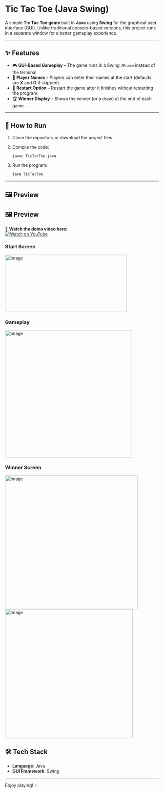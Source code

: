 # Tic Tac Toe (Java Swing)

A simple **Tic Tac Toe game** built in **Java** using **Swing** for the graphical user interface (GUI).
Unlike traditional console-based versions, this project runs in a separate window for a better gameplay experience.

---

## ✨ Features

* 🎮 **GUI-Based Gameplay** – The game runs in a Swing `JFrame` instead of the terminal.
* 👤 **Player Names** – Players can enter their names at the start (defaults are **X** and **O** if skipped).
* 🔄 **Restart Option** – Restart the game after it finishes without restarting the program.
* 🏆 **Winner Display** – Shows the winner (or a draw) at the end of each game.

---

## 🚀 How to Run

1. Clone the repository or download the project files.
2. Compile the code:

   ```bash
   javac TicTacToe.java
   ```
3. Run the program:

   ```bash
   java TicTacToe
   ```

---

## 🖼️ Preview

## 🖼️ Preview

🎥 **Watch the demo video here:**  
[![Watch on YouTube](https://img.youtube.com/vi/7PNgHFC8IeE/hqdefault.jpg)](https://www.youtube.com/watch?v=7PNgHFC8IeE)


### Start Screen

<img width="399" height="187" alt="image" src="https://github.com/user-attachments/assets/005294a0-a5c4-43c7-8a68-8bfa12307081" />


### Gameplay

<img width="416" height="415" alt="image" src="https://github.com/user-attachments/assets/3950031d-a49c-42e0-878b-e00b90a2c392" />

### Winner Screen

<img width="434" height="436" alt="image" src="https://github.com/user-attachments/assets/7c4be349-abbf-47e9-8d56-54b5e9af571f" />
<img width="418" height="421" alt="image" src="https://github.com/user-attachments/assets/9b426174-a6c4-46a1-9309-155699a084b6" />


## 🛠️ Tech Stack

* **Language**: Java
* **GUI Framework**: Swing

---

Enjoy playing! ✨



